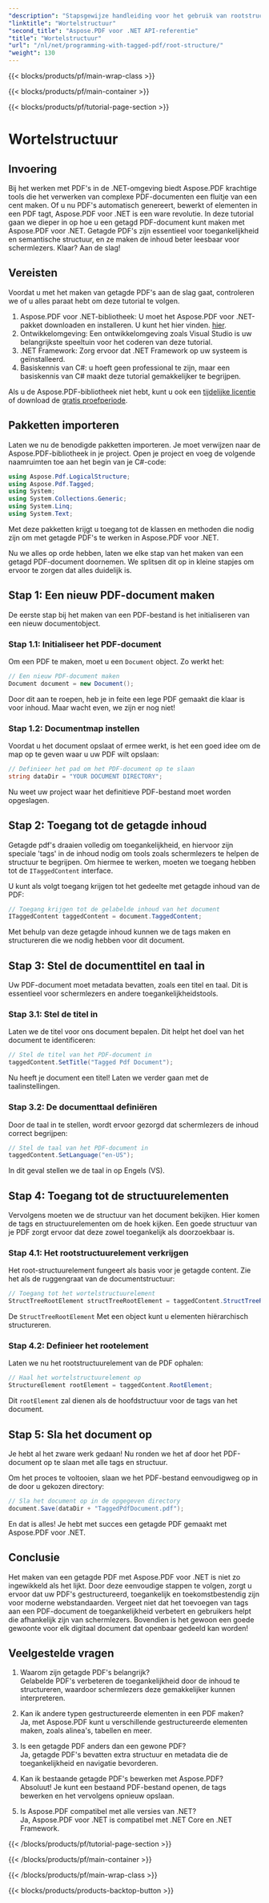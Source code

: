 ```yaml
---
"description": "Stapsgewijze handleiding voor het gebruik van rootstructuurelementen met Aspose.PDF voor .NET om toegang te krijgen tot de root en StructTreeRoot-objecten van het PDF-document."
"linktitle": "Wortelstructuur"
"second_title": "Aspose.PDF voor .NET API-referentie"
"title": "Wortelstructuur"
"url": "/nl/net/programming-with-tagged-pdf/root-structure/"
"weight": 130
---
```


{{< blocks/products/pf/main-wrap-class >}}

{{< blocks/products/pf/main-container >}}

{{< blocks/products/pf/tutorial-page-section >}}

# Wortelstructuur

## Invoering

Bij het werken met PDF's in de .NET-omgeving biedt Aspose.PDF krachtige tools die het verwerken van complexe PDF-documenten een fluitje van een cent maken. Of u nu PDF's automatisch genereert, bewerkt of elementen in een PDF tagt, Aspose.PDF voor .NET is een ware revolutie. In deze tutorial gaan we dieper in op hoe u een getagd PDF-document kunt maken met Aspose.PDF voor .NET. Getagde PDF's zijn essentieel voor toegankelijkheid en semantische structuur, en ze maken de inhoud beter leesbaar voor schermlezers. Klaar? Aan de slag!

## Vereisten

Voordat u met het maken van getagde PDF's aan de slag gaat, controleren we of u alles paraat hebt om deze tutorial te volgen.

1. Aspose.PDF voor .NET-bibliotheek: U moet het Aspose.PDF voor .NET-pakket downloaden en installeren. U kunt het hier vinden. [hier](https://releases.aspose.com/pdf/net/).
2. Ontwikkelomgeving: Een ontwikkelomgeving zoals Visual Studio is uw belangrijkste speeltuin voor het coderen van deze tutorial.
3. .NET Framework: Zorg ervoor dat .NET Framework op uw systeem is geïnstalleerd.
4. Basiskennis van C#: u hoeft geen professional te zijn, maar een basiskennis van C# maakt deze tutorial gemakkelijker te begrijpen.

Als u de Aspose.PDF-bibliotheek niet hebt, kunt u ook een [tijdelijke licentie](https://purchase.aspose.com/temporary-license/) of download de [gratis proefperiode](https://releases.aspose.com/).

## Pakketten importeren

Laten we nu de benodigde pakketten importeren. Je moet verwijzen naar de Aspose.PDF-bibliotheek in je project. Open je project en voeg de volgende naamruimten toe aan het begin van je C#-code:

```csharp
using Aspose.Pdf.LogicalStructure;
using Aspose.Pdf.Tagged;
using System;
using System.Collections.Generic;
using System.Linq;
using System.Text;
```

Met deze pakketten krijgt u toegang tot de klassen en methoden die nodig zijn om met getagde PDF's te werken in Aspose.PDF voor .NET.

Nu we alles op orde hebben, laten we elke stap van het maken van een getagd PDF-document doornemen. We splitsen dit op in kleine stapjes om ervoor te zorgen dat alles duidelijk is.

## Stap 1: Een nieuw PDF-document maken

De eerste stap bij het maken van een PDF-bestand is het initialiseren van een nieuw documentobject.

### Stap 1.1: Initialiseer het PDF-document
Om een PDF te maken, moet u een `Document` object. Zo werkt het:

```csharp
// Een nieuw PDF-document maken
Document document = new Document();
```

Door dit aan te roepen, heb je in feite een lege PDF gemaakt die klaar is voor inhoud. Maar wacht even, we zijn er nog niet!

### Stap 1.2: Documentmap instellen
Voordat u het document opslaat of ermee werkt, is het een goed idee om de map op te geven waar u uw PDF wilt opslaan:

```csharp
// Definieer het pad om het PDF-document op te slaan
string dataDir = "YOUR DOCUMENT DIRECTORY";
```

Nu weet uw project waar het definitieve PDF-bestand moet worden opgeslagen.

## Stap 2: Toegang tot de getagde inhoud

Getagde pdf's draaien volledig om toegankelijkheid, en hiervoor zijn speciale 'tags' in de inhoud nodig om tools zoals schermlezers te helpen de structuur te begrijpen. Om hiermee te werken, moeten we toegang hebben tot de `ITaggedContent` interface.

U kunt als volgt toegang krijgen tot het gedeelte met getagde inhoud van de PDF:

```csharp
// Toegang krijgen tot de gelabelde inhoud van het document
ITaggedContent taggedContent = document.TaggedContent;
```

Met behulp van deze getagde inhoud kunnen we de tags maken en structureren die we nodig hebben voor dit document.

## Stap 3: Stel de documenttitel en taal in

Uw PDF-document moet metadata bevatten, zoals een titel en taal. Dit is essentieel voor schermlezers en andere toegankelijkheidstools.

### Stap 3.1: Stel de titel in
Laten we de titel voor ons document bepalen. Dit helpt het doel van het document te identificeren:

```csharp
// Stel de titel van het PDF-document in
taggedContent.SetTitle("Tagged Pdf Document");
```

Nu heeft je document een titel! Laten we verder gaan met de taalinstellingen.

### Stap 3.2: De documenttaal definiëren
Door de taal in te stellen, wordt ervoor gezorgd dat schermlezers de inhoud correct begrijpen:

```csharp
// Stel de taal van het PDF-document in
taggedContent.SetLanguage("en-US");
```

In dit geval stellen we de taal in op Engels (VS).

## Stap 4: Toegang tot de structuurelementen

Vervolgens moeten we de structuur van het document bekijken. Hier komen de tags en structuurelementen om de hoek kijken. Een goede structuur van je PDF zorgt ervoor dat deze zowel toegankelijk als doorzoekbaar is.

### Stap 4.1: Het rootstructuurelement verkrijgen
Het root-structuurelement fungeert als basis voor je getagde content. Zie het als de ruggengraat van de documentstructuur:

```csharp
// Toegang tot het wortelstructuurelement
StructTreeRootElement structTreeRootElement = taggedContent.StructTreeRootElement;
```

De `StructTreeRootElement` Met een object kunt u elementen hiërarchisch structureren.

### Stap 4.2: Definieer het rootelement
Laten we nu het rootstructuurelement van de PDF ophalen:

```csharp
// Haal het wortelstructuurelement op
StructureElement rootElement = taggedContent.RootElement;
```

Dit `rootElement` zal dienen als de hoofdstructuur voor de tags van het document.

## Stap 5: Sla het document op

Je hebt al het zware werk gedaan! Nu ronden we het af door het PDF-document op te slaan met alle tags en structuur.

Om het proces te voltooien, slaan we het PDF-bestand eenvoudigweg op in de door u gekozen directory:

```csharp
// Sla het document op in de opgegeven directory
document.Save(dataDir + "TaggedPdfDocument.pdf");
```

En dat is alles! Je hebt met succes een getagde PDF gemaakt met Aspose.PDF voor .NET. 

## Conclusie

Het maken van een getagde PDF met Aspose.PDF voor .NET is niet zo ingewikkeld als het lijkt. Door deze eenvoudige stappen te volgen, zorgt u ervoor dat uw PDF's gestructureerd, toegankelijk en toekomstbestendig zijn voor moderne webstandaarden. Vergeet niet dat het toevoegen van tags aan een PDF-document de toegankelijkheid verbetert en gebruikers helpt die afhankelijk zijn van schermlezers. Bovendien is het gewoon een goede gewoonte voor elk digitaal document dat openbaar gedeeld kan worden!

## Veelgestelde vragen

1. Waarom zijn getagde PDF's belangrijk?  
   Gelabelde PDF's verbeteren de toegankelijkheid door de inhoud te structureren, waardoor schermlezers deze gemakkelijker kunnen interpreteren.

2. Kan ik andere typen gestructureerde elementen in een PDF maken?  
   Ja, met Aspose.PDF kunt u verschillende gestructureerde elementen maken, zoals alinea's, tabellen en meer.

3. Is een getagde PDF anders dan een gewone PDF?  
   Ja, getagde PDF's bevatten extra structuur en metadata die de toegankelijkheid en navigatie bevorderen.

4. Kan ik bestaande getagde PDF's bewerken met Aspose.PDF?  
   Absoluut! Je kunt een bestaand PDF-bestand openen, de tags bewerken en het vervolgens opnieuw opslaan.

5. Is Aspose.PDF compatibel met alle versies van .NET?  
   Ja, Aspose.PDF voor .NET is compatibel met .NET Core en .NET Framework.

{{< /blocks/products/pf/tutorial-page-section >}}

{{< /blocks/products/pf/main-container >}}

{{< /blocks/products/pf/main-wrap-class >}}

{{< blocks/products/products-backtop-button >}}